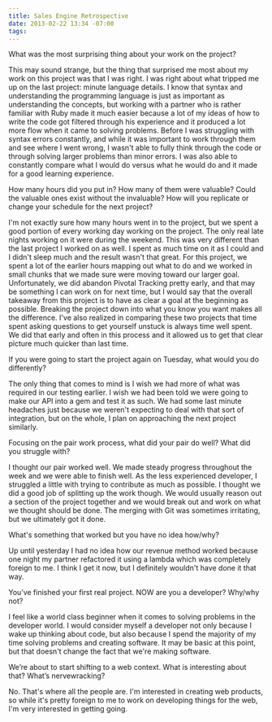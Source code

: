 ```yaml
---
title: Sales Engine Retrospective
date: 2013-02-22 13:34 -07:00
tags:
---
```


What was the most surprising thing about your work on the project?

This may sound strange, but the thing that surprised me most about my work on this project was that I was right.  I was right about what tripped me up on the last project: minute language details.  I know that syntax and understanding the programming language is just as important as understanding the concepts, but working with a partner who is rather familiar with Ruby made it much easier because a lot of my ideas of how to write the code got filtered through his experience and it produced a lot more flow when it came to solving problems.  Before I was struggling with syntax errors constantly, and while it was important to work through them and see where I went wrong, I wasn't able to fully think through the code or through solving larger problems than minor errors.  I was also able to constantly compare what I would do versus what he would do and it made for a good learning experience.

How many hours did you put in? How many of them were valuable?  Could the valuable ones exist without the invaluable?  How will you replicate or change your schedule for the next project?

I'm not exactly sure how many hours went in to the project, but we spent a good portion of every working day working on the project. The only real late nights working on it were during the weekend.  This was very different than the last project I worked on as well.  I spent as much time on it as I could and I didn't sleep much and the result wasn't that great.  For this project, we spent a lot of the earlier hours mapping out what to do and we worked in small chunks that we made sure were moving toward our larger goal.  Unfortunately, we did abandon Pivotal Tracking pretty early, and that may be something I can work on for next time, but I would say that the overall takeaway from this project is to have as clear a goal at the beginning as possible.  Breaking the project down into what you know you want makes all the difference.  I've also realized in comparing these two projects that time spent asking questions to get yourself unstuck is always time well spent.  We did that early and often in this process and it allowed us to get that clear picture much quicker than last time.

If you were going to start the project again on Tuesday, what would you do differently?

The only thing that comes to mind is I wish we had more of what was required in our testing earlier.  I wish we had been told we were going to make our API into a gem and test it as such.  We had some last minute headaches just because we weren't expecting to deal with that sort of integration, but on the whole, I plan on approaching the next project similarly.

Focusing on the pair work process, what did your pair do well? What did you struggle with? 

I thought our pair worked well.  We made steady progress throughout the week and we were able to finish well.  As the less experienced developer, I struggled a little with trying to contribute as much as possible.  I thought we did a good job of splitting up the work though.  We would usually reason out a section of the project together and we would break out and work on what we thought should be done.   The merging with Git was sometimes irritating, but we ultimately got it done.

What's something that worked but you have no idea how/why?

Up until yesterday I had no idea how our revenue method worked because one night my partner refactored it using a lambda which was completely foreign to me.  I think I get it now, but I definitely wouldn't have done it that way.

You’ve finished your first real project. NOW are you a developer? Why/why not?

I feel like a world class beginner when it comes to solving problems in the developer world.  I would consider myself a developer not only because I wake up thinking about code, but also because I spend the majority of my time solving problems and creating software.  It may be basic at this point, but that doesn't change the fact that we're making software.

We’re about to start shifting to a web context. What is interesting about that? What’s nervewracking?

No.  That's where all the people are. I'm interested in creating web products, so while it's pretty foreign to me to work on developing things for the web, I'm very interested in getting going.
